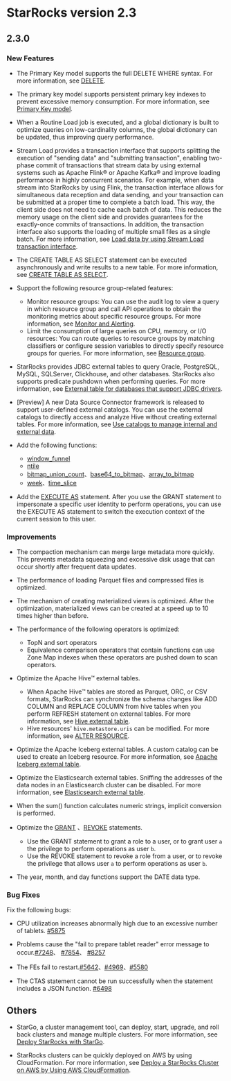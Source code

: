 # StarRocks version 2.3

## 2.3.0

### New Features

- The Primary Key model supports the full DELETE WHERE syntax. For more information, see [DELETE](../sql-reference/sql-statements/data-manipulation/DELETE.md#delete-and-primary-key-model).

- The primary key model supports persistent primary key indexes to prevent excessive memory consumption. For more information, see [Primary Key model](../table_design/Data_model.md#how-to-use-it-3).

- When a Routine Load job is executed, and a global dictionary is built to optimize queries on low-cardinality columns, the global dictionary can be updated, thus improving query performance.

- Stream Load provides a transaction interface that supports splitting the execution of "sending data" and "submitting transaction", enabling two-phase commit of transactions that stream data by using external systems such as Apache Flink® or Apache Kafka® and improve loading performance in highly concurrent scenarios. For example, when data stream into StarRocks by using Flink, the transaction interface allows for simultaneous data reception and data sending, and your transaction can be submitted at a proper time to complete a batch load. This way, the client side does not need to cache each batch of data. This reduces the memory usage on the client side and provides guarantees for the exactly-once commits of transactions. In addition, the transaction interface also supports the loading of multiple small files as a single batch. For more information, see [Load data by using Stream Load transaction interface](../loading/Stream_Load_transaction_interface.md).

- The CREATE TABLE AS SELECT statement can be executed asynchronously and write results to a new table. For more information, see [CREATE TABLE AS SELECT](sql-reference/sql-statements/data-definition/CREATE%20TABLE%20AS%20SELECT.md#create-table-as-select).

- Support the following resource group-related features:
  - Monitor resource groups: You can use the audit log to view a query in which resource group  and call API operations to obtain the monitoring metrics about specific resource groups. For more information, see [Monitor and Alerting](../administration/Monitor_and_Alert.md#monitor-and-alerting).
  - Limit the consumption of large queries on CPU, memory, or I/O resources: You can route queries to resource groups by matching classifiers or configure session variables to directly specify resource groups for queries. For more information, see [Resource group](../administration/resource_group.md).

- StarRocks provides JDBC external tables to query Oracle, PostgreSQL, MySQL, SQLServer, Clickhouse, and other databases. StarRocks also supports predicate pushdown when performing queries. For more information, see [External table for databases that support JDBC drivers](../using_starrocks/External_table.md#external-table-for-databases-that-support-jdbc-drivers).

- [Preview] A new Data Source Connector framework is released to support user-defined external catalogs. You can use the external catalogs to directly access and analyze Hive without creating external tables. For more information, see [Use catalogs to manage internal and external data](../using_starrocks/Manage_data.md).

- Add the following functions:
  - [window_funnel](../sql-reference/sql-functions/aggregate-functions/window_funnel.md)
  - [ntile](../using_starrocks/Window_function.md)
  - [bitmap_union_count](../sql-reference/sql-functions/bitmap-functions/bitmap_union_count.md)、[base64_to_bitmap](../sql-reference/sql-functions/bitmap-functions/base64_to_bitmap.md)、[array_to_bitmap](../sql-reference/sql-functions/array-functions/array_to_bitmap.md)
  - [week](../sql-reference/sql-functions/date-time-functions/week.md)、[time_slice](../sql-reference/sql-functions/date-time-functions/time_slice.md)

- Add the [EXECUTE AS](../sql-reference/sql-statements/account-management/EXECUTE%20AS.md) statement. After you use the GRANT statement to impersonate a specific user identity to perform operations, you can use the EXECUTE AS statement to switch the execution context of the current session to this user.

### Improvements

- The compaction mechanism can merge large metadata more quickly. This prevents metadata squeezing and excessive disk usage that can occur shortly after frequent data updates.

- The performance of loading Parquet files and compressed files is optimized.

- The mechanism of creating materialized views is optimized. After the optimization, materialized views can be created at a speed up to 10 times higher than before.

- The performance of the following operators is optimized:
  - TopN and sort operators
  - Equivalence comparison operators that contain functions can use Zone Map indexes when these operators are pushed down to scan operators.

- Optimize the Apache Hive™ external tables.
  - When Apache Hive™ tables are stored as Parquet, ORC, or CSV formats, StarRocks can synchronize the schema changes like ADD COLUMN and REPLACE COLUMN from hive tables when you perform REFRESH statement on external tables. For more information, see [Hive external table](../using_starrocks/External_table.md#hive-external-table).
  - Hive resources' `hive.metastore.uris` can be modified. For more information, see  [ALTER RESOURCE](../sql-reference/sql-statements/data-definition/ALTER%20RESOURCE.md).

- Optimize the Apache Iceberg external tables. A custom catalog can be used to create an Iceberg resource. For more information, see [Apache Iceberg external table](../using_starrocks/External_table.md#apache-iceberg-external-table).

- Optimize the Elasticsearch external tables. Sniffing the addresses of the data nodes in an Elasticsearch cluster can be disabled. For more information, see [Elasticsearch external table](../using_starrocks/External_table.md#elasticsearch-external-table).

- When the sum() function calculates numeric strings, implicit conversion is  performed.

- Optimize the [GRANT](../sql-reference/sql-statements/account-management/GRANT.md) 、[REVOKE](../sql-reference/sql-statements/account-management/REVOKE.md) statements.
  - Use the GRANT statement to grant a role to a user, or to grant user `a` the privilege to perform operations as user `b`.
  - Use the REVOKE statement to revoke a role from a user, or to revoke the privilege that allows user `a` to perform operations as user `b`.

- The year, month, and day functions support the DATE data type.

### Bug Fixes

Fix the following bugs:

- CPU utilization increases abnormally high due to an excessive number of tablets. [#5875](https://starrocks.atlassian.net/browse/SR-5875)

- Problems cause the "fail to prepare tablet reader" error message to occur.[#7248](https://starrocks.atlassian.net/browse/SR-7248)、 [#7854](https://starrocks.atlassian.net/browse/SR-7854)、 [#8257](https://starrocks.atlassian.net/browse/SR-8257)

- The FEs fail to restart.[#5642](https://github.com/StarRocks/starrocks/issues/5642 )、[#4969](https://github.com/StarRocks/starrocks/issues/4969 )、[#5580](https://github.com/StarRocks/starrocks/issues/5580)

- The CTAS statement cannot be run successfully when the statement includes a JSON function. [#6498](https://github.com/StarRocks/starrocks/issues/6498)

## Others

- StarGo, a cluster management tool, can deploy, start, upgrade, and roll back clusters and manage multiple clusters. For more information, see [Deploy StarRocks with StarGo](../administration/stargo.md).

- StarRocks clusters can be quickly deployed on AWS by using CloudFormation. For more information, see [Deploy a StarRocks Cluster on AWS by Using AWS CloudFormation](../administration/AWS_Cloudformation.md).
